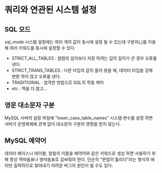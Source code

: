 # 쿼리와 연관된 시스템 설정

## SQL 모드
sql_mode 시스템 설정에는 여러 개의 값이 동시에 설정 될 수 있는데 구분자(,)를 이용해 여러 키워드를 동시에 설정할 수 있다.

- STRICT_ALL_TABLES : 컬럼의 길이보다 저장 하려는 값의 길이가 큰 경우 오류를 낸다.
- STRICT_TRANS_TABLES : 다른 타입의 값이 들어 왔을 때, 데이터 타입을 강제 변환 하지 않고 오류를 낸다.
- TRADITIONAL : 엄격한 방법으로 SQL의 작동 제어
- etc : 책을 더 참고...

## 영문 대소문자 구분
MySQL 서버의 설정 파일에 "lower_case_table_names" 시스템 변수를 설정 하면 서버가 운영체제에 관계 없이 대소문자 구분의 영향을 받지 않는다.

## MySQL 예약어
데이터 베이스나 테이블, 칼럼의 이름을 예약어와 같은 키워드로 생성 하면 사용하기 위해 항상 역따옴표나 쌍따옴표로 감싸줘야 한다. 단순히 "문법이 틀리다"라는 형식의 에러만 출력하므로 찾아내기 어려운 버그의 원인이 될 수도 있다.